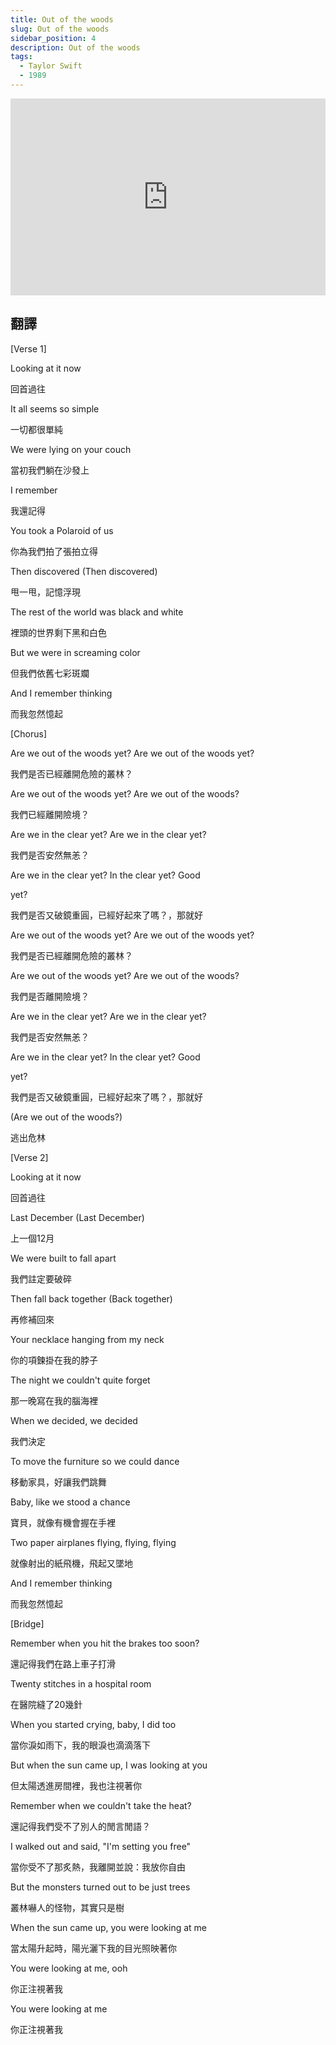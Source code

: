 ```yaml
---
title: Out of the woods
slug: Out of the woods
sidebar_position: 4
description: Out of the woods
tags:
  - Taylor Swift
  - 1989
---
```


<iframe width="100%" height="315" src="https://www.youtube.com/embed/JLf9q36UsBk" title="YouTube video player" frameborder="0" allow="accelerometer; autoplay; clipboard-write; encrypted-media; gyroscope; picture-in-picture; web-share" allowfullscreen></iframe>


## 翻譯
[Verse 1]

Looking at it now

回首過往

It all seems so simple

一切都很單純

We were lying on your couch

當初我們躺在沙發上

I remember

我還記得

You took a Polaroid of us

你為我們拍了張拍立得

Then discovered (Then discovered)

甩一甩，記憶浮現

The rest of the world was black and white

裡頭的世界剩下黑和白色

But we were in screaming color

但我們依舊七彩斑斕

And I remember thinking

而我忽然憶起

[Chorus]

Are we out of the woods yet? Are we out of the woods yet?

我們是否已經離開危險的叢林？

Are we out of the woods yet? Are we out of the woods?

我們已經離開險境？

Are we in the clear yet? Are we in the clear yet?

我們是否安然無恙？

Are we in the clear yet? In the clear yet? Good

yet?

我們是否又破鏡重圓，已經好起來了嗎？，那就好

Are we out of the woods yet? Are we out of the woods yet?

我們是否已經離開危險的叢林？

Are we out of the woods yet? Are we out of the woods?

我們是否離開險境？

Are we in the clear yet? Are we in the clear yet?

我們是否安然無恙？

Are we in the clear yet? In the clear yet? Good

yet?

我們是否又破鏡重圓，已經好起來了嗎？，那就好

(Are we out of the woods?)

逃出危林

[Verse 2]

Looking at it now

回首過往

Last December (Last December)

上一個12月

We were built to fall apart

我們註定要破碎

Then fall back together (Back together)

再修補回來

Your necklace hanging from my neck

你的項鍊掛在我的脖子

The night we couldn't quite forget

那一晚寫在我的腦海裡

When we decided, we decided

我們決定

To move the furniture so we could dance

移動家具，好讓我們跳舞

Baby, like we stood a chance

寶貝，就像有機會握在手裡

Two paper airplanes flying, flying, flying

就像射出的紙飛機，飛起又墜地

And I remember thinking

而我忽然憶起

[Bridge]

Remember when you hit the brakes too soon?

還記得我們在路上車子打滑

Twenty stitches in a hospital room

在醫院縫了20幾針

When you started crying, baby, I did too

當你淚如雨下，我的眼淚也滴滴落下

But when the sun came up, I was looking at you

但太陽透進房間裡，我也注視著你

Remember when we couldn't take the heat?

還記得我們受不了別人的閒言閒語？

I walked out and said, "I'm setting you free"

當你受不了那炙熱，我離開並說：我放你自由

But the monsters turned out to be just trees

叢林嚇人的怪物，其實只是樹

When the sun came up, you were looking at me

當太陽升起時，陽光灑下我的目光照映著你

You were looking at me, ooh

你正注視著我

You were looking at me

你正注視著我